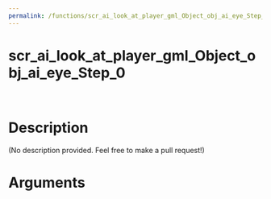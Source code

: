 ```yaml
---
permalink: /functions/scr_ai_look_at_player_gml_Object_obj_ai_eye_Step_0
---
```

# scr_ai_look_at_player_gml_Object_obj_ai_eye_Step_0  
&nbsp;  
# Description  
(No description provided. Feel free to make a pull request!) 
&nbsp;  
# Arguments


